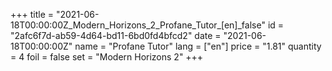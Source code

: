 +++
title = "2021-06-18T00:00:00Z_Modern_Horizons_2_Profane_Tutor_[en]_false"
id = "2afc6f7d-ab59-4d64-bd11-6bd0fd4bfcd2"
date = "2021-06-18T00:00:00Z"
name = "Profane Tutor"
lang = ["en"]
price = "1.81"
quantity = 4
foil = false
set = "Modern Horizons 2"
+++
